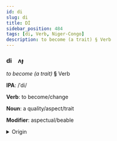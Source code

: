 ```yaml
---
id: di
slug: di
title: Dİ
sidebar_position: 484
tags: [di, Verb, Niger-Congo]
description: to become (a trait) § Verb
---
```


### di&emsp;<span kind="abugida">ʌɟ</span>

*to become (a trait)* **§** Verb

**IPA**: /ˈdi/

**Verb**: to become/change

**Noun**: a quality/aspect/trait

**Modifier**: aspectual/beable

<details>
    <summary>Origin</summary>
    Yoruba di /di/<br/>
    <em>Niger-Congo Language Family</em>
</details>